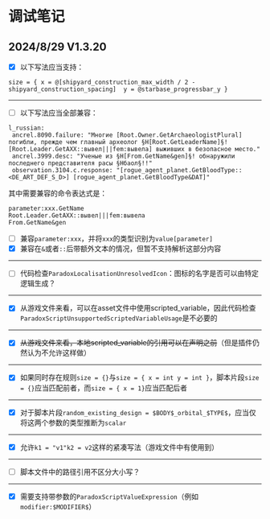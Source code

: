 # 调试笔记

## 2024/8/29 V1.3.20

* [X] 以下写法应当支持：

```
size = { x = @[shipyard_construction_max_width / 2 - shipyard_construction_spacing]  y = @starbase_progressbar_y }
```

***

* [ ] 以下写法应当全部兼容：

```
l_russian:
 ancrel.8090.failure: "Многие [Root.Owner.GetArchaeologistPlural] погибли, прежде чем главный археолог §H[Root.GetLeaderName]§! [Root.Leader.GetAXX::вывел|||fem:вывела] выживших в безопасное место."
 ancrel.3999.desc: "Ученые из §H[From.GetName&gen]§! обнаружили последнего представителя расы §Hбаол§!!"
 observation.3104.c.response: "[rogue_agent_planet.GetBloodType::<DE_ART_DEF_S_D>] [rogue_agent_planet.GetBloodType&DAT]"
```

其中需要兼容的命令表达式是：

```
parameter:xxx.GetName
Root.Leader.GetAXX::вывел|||fem:вывела
From.GetName&gen
```

* [ ] 兼容`parameter:xxx`，并将`xxx`的类型识别为`value[parameter]`
* [X] 兼容在`&`或者`::`后带额外文本的情况，但暂不支持解析这部分内容

***

* [ ] 代码检查`ParadoxLocalisationUnresolvedIcon`：图标的名字是否可以由特定逻辑生成？

***

* [X] 从游戏文件来看，可以在asset文件中使用scripted_variable，因此代码检查`ParadoxScriptUnsupportedScriptedVariableUsage`是不必要的

***

* [X] ~~从游戏文件来看，本地scripted_variable的引用可以在声明之前~~（但是插件仍然认为不允许这样做）

***

* [X] 如果同时存在规则`size = {}`与`size = { x = int y = int }`，脚本片段`size = {}`应当匹配前者，而`size = { x = 1}`应当匹配后者

***

* [X] 对于脚本片段`random_existing_design = $BODY$_orbital_$TYPE$`，应当仅将这两个参数的类型推断为`scalar`

***

* [X] 允许`k1 = "v1"k2 = v2`这样的紧凑写法（游戏文件中有使用到）

***

* [ ] 脚本文件中的路径引用不区分大小写？

***

* [X] 需要支持带参数的`ParadoxScriptValueExpression`（例如`modifier:$MODIFIER$`）
